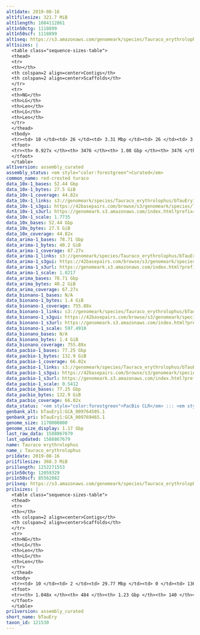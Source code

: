 ```yaml
---
alt1date: 2019-08-16
alt1filesize: 321.7 MiB
alt1length: 1084112861
alt1n50ctg: 1118899
alt1n50scf: 1118899
alt1seq: https://s3.amazonaws.com/genomeark/species/Tauraco_erythrolophus/bTauEry1/assembly_curated/bTauEry1.alt.cur.20190816.fasta.gz
alt1sizes: |
  <table class="sequence-sizes-table">
  <thead>
  <tr>
  <th></th>
  <th colspan=2 align=center>Contigs</th>
  <th colspan=2 align=center>Scaffolds</th>
  </tr>
  <tr>
  <th>NG</th>
  <th>LG</th>
  <th>Len</th>
  <th>LG</th>
  <th>Len</th>
  </tr>
  </thead>
  <tbody>
  <tr><td> 10 </td><td> 26 </td><td> 3.31 Mbp </td><td> 26 </td><td> 3.31 Mbp </td></tr>  <tr><td> 20 </td><td> 67 </td><td> 2.49 Mbp </td><td> 67 </td><td> 2.49 Mbp </td></tr>  <tr><td> 30 </td><td> 121 </td><td> 1.86 Mbp </td><td> 121 </td><td> 1.86 Mbp </td></tr>  <tr><td> 40 </td><td> 194 </td><td> 1.44 Mbp </td><td> 194 </td><td> 1.44 Mbp </td></tr>  <tr style="background-color:#cccccc;"><td> 50 </td><td> 286 </td><td> 1.12 Mbp </td><td> 286 </td><td> 1.12 Mbp </td></tr>  <tr><td> 60 </td><td> 405 </td><td> 0.85 Mbp </td><td> 405 </td><td> 0.85 Mbp </td></tr>  <tr><td> 70 </td><td> 570 </td><td> 0.57 Mbp </td><td> 570 </td><td> 0.57 Mbp </td></tr>  <tr><td> 80 </td><td> 875 </td><td> 239.37 Kbp </td><td> 875 </td><td> 239.37 Kbp </td></tr>  <tr><td> 90 </td><td> 2319 </td><td> 41.45 Kbp </td><td> 2319 </td><td> 41.45 Kbp </td></tr>  <tr><td> 100 </td><td> 0 </td><td>  </td><td> 0 </td><td>  </td></tr>  </tbody>
  <tfoot>
  <tr><th> 0.927x </th><th> 3476 </th><th> 1.08 Gbp </th><th> 3476 </th><th> 1.08 Gbp </th></tr>
  </tfoot>
  </table>
alt1version: assembly_curated
assembly_status: <em style="color:forestgreen">Curated</em>
common_name: red-crested turaco
data_10x-1_bases: 52.44 Gbp
data_10x-1_bytes: 27.5 GiB
data_10x-1_coverage: 44.82x
data_10x-1_links: s3://genomeark/species/Tauraco_erythrolophus/bTauEry1/genomic_data/10x/<br>
data_10x-1_s3gui: https://42basepairs.com/browse/s3/genomeark/species/Tauraco_erythrolophus/bTauEry1/genomic_data/10x/
data_10x-1_s3url: https://genomeark.s3.amazonaws.com/index.html?prefix=species/Tauraco_erythrolophus/bTauEry1/genomic_data/10x/
data_10x-1_scale: 1.7735
data_10x_bases: 52.44 Gbp
data_10x_bytes: 27.5 GiB
data_10x_coverage: 44.82x
data_arima-1_bases: 78.71 Gbp
data_arima-1_bytes: 40.2 GiB
data_arima-1_coverage: 67.27x
data_arima-1_links: s3://genomeark/species/Tauraco_erythrolophus/bTauEry1/genomic_data/arima/<br>
data_arima-1_s3gui: https://42basepairs.com/browse/s3/genomeark/species/Tauraco_erythrolophus/bTauEry1/genomic_data/arima/
data_arima-1_s3url: https://genomeark.s3.amazonaws.com/index.html?prefix=species/Tauraco_erythrolophus/bTauEry1/genomic_data/arima/
data_arima-1_scale: 1.8217
data_arima_bases: 78.71 Gbp
data_arima_bytes: 40.2 GiB
data_arima_coverage: 67.27x
data_bionano-1_bases: N/A
data_bionano-1_bytes: 1.4 GiB
data_bionano-1_coverage: 755.88x
data_bionano-1_links: s3://genomeark/species/Tauraco_erythrolophus/bTauEry1/genomic_data/bionano/<br>
data_bionano-1_s3gui: https://42basepairs.com/browse/s3/genomeark/species/Tauraco_erythrolophus/bTauEry1/genomic_data/bionano/
data_bionano-1_s3url: https://genomeark.s3.amazonaws.com/index.html?prefix=species/Tauraco_erythrolophus/bTauEry1/genomic_data/bionano/
data_bionano-1_scale: 597.4910
data_bionano_bases: N/A
data_bionano_bytes: 1.4 GiB
data_bionano_coverage: 755.88x
data_pacbio-1_bases: 77.25 Gbp
data_pacbio-1_bytes: 132.9 GiB
data_pacbio-1_coverage: 66.02x
data_pacbio-1_links: s3://genomeark/species/Tauraco_erythrolophus/bTauEry1/genomic_data/pacbio/<br>
data_pacbio-1_s3gui: https://42basepairs.com/browse/s3/genomeark/species/Tauraco_erythrolophus/bTauEry1/genomic_data/pacbio/
data_pacbio-1_s3url: https://genomeark.s3.amazonaws.com/index.html?prefix=species/Tauraco_erythrolophus/bTauEry1/genomic_data/pacbio/
data_pacbio-1_scale: 0.5412
data_pacbio_bases: 77.25 Gbp
data_pacbio_bytes: 132.9 GiB
data_pacbio_coverage: 66.02x
data_status: '<em style="color:forestgreen">PacBio CLR</em> ::: <em style="color:forestgreen">10x</em> ::: <em style="color:forestgreen">Arima</em>'
genbank_alt: bTauEry1:GCA_009764505.1
genbank_pri: bTauEry1:GCA_009769465.1
genome_size: 1170000000
genome_size_display: 1.17 Gbp
last_raw_data: 1588867679
last_updated: 1588867679
name: Tauraco erythrolophus
name_: Tauraco_erythrolophus
pri1date: 2019-08-16
pri1filesize: 360.3 MiB
pri1length: 1252271553
pri1n50ctg: 12059329
pri1n50scf: 85562082
pri1seq: https://s3.amazonaws.com/genomeark/species/Tauraco_erythrolophus/bTauEry1/assembly_curated/bTauEry1.pri.cur.20190816.fasta.gz
pri1sizes: |
  <table class="sequence-sizes-table">
  <thead>
  <tr>
  <th></th>
  <th colspan=2 align=center>Contigs</th>
  <th colspan=2 align=center>Scaffolds</th>
  </tr>
  <tr>
  <th>NG</th>
  <th>LG</th>
  <th>Len</th>
  <th>LG</th>
  <th>Len</th>
  </tr>
  </thead>
  <tbody>
  <tr><td> 10 </td><td> 2 </td><td> 29.77 Mbp </td><td> 0 </td><td> 136.89 Mbp </td></tr>  <tr><td> 20 </td><td> 6 </td><td> 25.72 Mbp </td><td> 1 </td><td> 133.26 Mbp </td></tr>  <tr><td> 30 </td><td> 11 </td><td> 21.08 Mbp </td><td> 2 </td><td> 105.53 Mbp </td></tr>  <tr><td> 40 </td><td> 17 </td><td> 16.82 Mbp </td><td> 3 </td><td> 93.02 Mbp </td></tr>  <tr style="background-color:#cccccc;"><td> 50 </td><td> 26 </td><td style="background-color:#88ff88;"> 12.06 Mbp </td><td> 5 </td><td style="background-color:#88ff88;"> 85.56 Mbp </td></tr>  <tr><td> 60 </td><td> 37 </td><td> 8.83 Mbp </td><td> 6 </td><td> 74.18 Mbp </td></tr>  <tr><td> 70 </td><td> 52 </td><td> 6.40 Mbp </td><td> 8 </td><td> 45.29 Mbp </td></tr>  <tr><td> 80 </td><td> 74 </td><td> 4.42 Mbp </td><td> 11 </td><td> 30.41 Mbp </td></tr>  <tr><td> 90 </td><td> 109 </td><td> 2.50 Mbp </td><td> 16 </td><td> 23.25 Mbp </td></tr>  <tr><td> 100 </td><td> 184 </td><td> 0.90 Mbp </td><td> 23 </td><td> 12.78 Mbp </td></tr>  </tbody>
  <tfoot>
  <tr><th> 1.048x </th><th> 484 </th><th> 1.23 Gbp </th><th> 140 </th><th> 1.25 Gbp </th></tr>
  </tfoot>
  </table>
pri1version: assembly_curated
short_name: bTauEry
taxon_id: 121530
---
```

